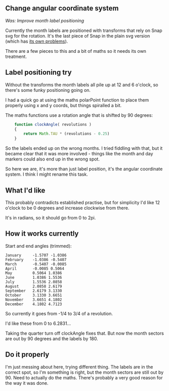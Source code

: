 Change angular coordinate system
--------------------------------

*Was: Improve month label positioning*


Currently the month labels are positioned with transforms that rely on Snap svg for the rotation.
It's the last piece of Snap in the plain svg version (which has [its own problems](<improve plain svg performance.md>)).

There are a few pieces to this and a bit of maths so it needs its own treatment.



Label positioning try
---------------------

Without the transforms the month labels all pile up at 12 and 6 o'clock, so there's some funky positioning going on.

I had a quick go at using the maths polarPoint function to place them properly using x and y coords, but things spiralled a bit.

The maths functions use a rotation angle that is shifted by 90 degrees:

```javascript
	function clockAngle( revolutions )
	{
		return Math.TAU * (revolutions - 0.25)
	}
```

So the labels ended up on the wrong months.
I tried fiddling with that, but it became clear that it was more involved - things like the month and day markers could also end up in the wrong spot.

So here we are, it's more than just label position, it's the angular coordinate system.
I think I might rename this task.


What I'd like
-------------

This probably contradicts established practise, but for simplicity I'd like 12 o'clock to be 0 degrees and increase clockwise from there.

It's in radians, so it should go from 0 to 2pi.



How it works currently
----------------------

Start and end angles (trimmed):

	January		-1.5707 -1.0386
	February	-1.0386 -0.5407
	March		-0.5407 -0.0085
	April		-0.0085 0.5064
	May			0.5064 1.0386
	June		1.0386 1.5536
	July		1.5536 2.0858
	August		2.0858 2.6179
	September	2.6179 3.1330
	October		3.1330 3.6651
	November	3.6651 4.1802
	December	4.1802 4.7123

So currently it goes from -1/4 to 3/4 of a revolution.

I'd like these from 0 to 6.2831...

Taking the quarter turn off clockAngle fixes that.
But now the month sectors are out by 90 degrees and the labels by 180.


Do it properly
--------------

I'm just messing about here, trying different thing.
The labels are in the correct spot, so I'm something is right, but the month sectors are still out by 90.
Need to actually do the maths.
There's probably a very good reason for the way it was done.